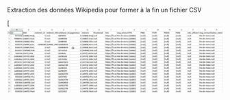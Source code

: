 Extraction des données Wikipedia pour former à la fin un fichier CSV

[![wikipedia](https://github.com/mmose/API_Wikipedia/blob/main/wikipedia.jpg)
